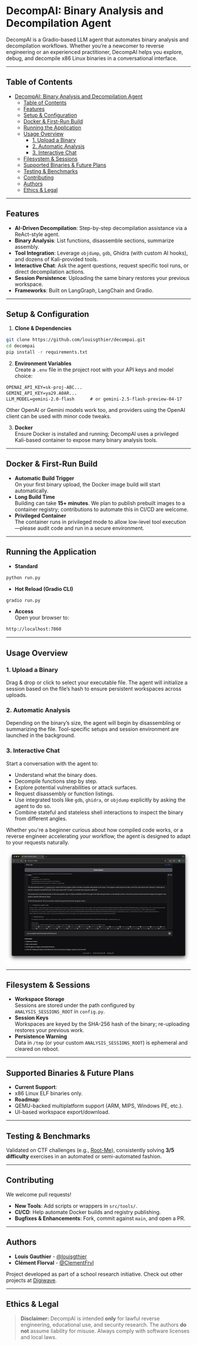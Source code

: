 # DecompAI: Binary Analysis and Decompilation Agent

DecompAI is a Gradio-based LLM agent that automates binary analysis and decompilation workflows. Whether you’re a newcomer to reverse engineering or an experienced practitioner, DecompAI helps you explore, debug, and decompile x86 Linux binaries in a conversational interface.

---

## Table of Contents

- [DecompAI: Binary Analysis and Decompilation Agent](#decompai-binary-analysis-and-decompilation-agent)
  - [Table of Contents](#table-of-contents)
  - [Features](#features)
  - [Setup \& Configuration](#setup--configuration)
  - [Docker \& First-Run Build](#docker--first-run-build)
  - [Running the Application](#running-the-application)
  - [Usage Overview](#usage-overview)
    - [1. Upload a Binary](#1-upload-a-binary)
    - [2. Automatic Analysis](#2-automatic-analysis)
    - [3. Interactive Chat](#3-interactive-chat)
  - [Filesystem \& Sessions](#filesystem--sessions)
  - [Supported Binaries \& Future Plans](#supported-binaries--future-plans)
  - [Testing \& Benchmarks](#testing--benchmarks)
  - [Contributing](#contributing)
  - [Authors](#authors)
  - [Ethics \& Legal](#ethics--legal)

---

## Features

- **AI-Driven Decompilation**: Step-by-step decompilation assistance via a ReAct-style agent.
- **Binary Analysis**: List functions, disassemble sections, summarize assembly.
- **Tool Integration**: Leverage `objdump`, `gdb`, Ghidra (with custom AI hooks), and dozens of Kali-provided tools.
- **Interactive Chat**: Ask the agent questions, request specific tool runs, or direct decompilation actions.
- **Session Persistence**: Uploading the same binary restores your previous workspace.
- **Frameworks**: Built on LangGraph, LangChain and Gradio.

---

## Setup & Configuration

1. **Clone & Dependencies**

```bash
git clone https://github.com/louisgthier/decompai.git
cd decompai
pip install -r requirements.txt
```

2. **Environment Variables**  
   Create a `.env` file in the project root with your API keys and model choice:

```dotenv
OPENAI_API_KEY=sk-proj-ABC...
GEMINI_API_KEY=ya29.A0AR...
LLM_MODEL=gemini-2.0-flash      # or gemini-2.5-flash-preview-04-17
```

Other OpenAI or Gemini models work too, and providers using the OpenAI client can be used with minor code tweaks.

3. **Docker**  
   Ensure Docker is installed and running; DecompAI uses a privileged Kali-based container to expose many binary analysis tools.

---

## Docker & First-Run Build

- **Automatic Build Trigger**  
  On your first binary upload, the Docker image build will start automatically.
- **Long Build Time**  
  Building can take **15+ minutes**. We plan to publish prebuilt images to a container registry; contributions to automate this in CI/CD are welcome.
- **Privileged Container**  
  The container runs in privileged mode to allow low-level tool execution—please audit code and run in a secure environment.

---

## Running the Application

- **Standard**

```bash
python run.py
```

- **Hot Reload (Gradio CLI)**

```bash
gradio run.py
```

- **Access**  
  Open your browser to:

```bash
http://localhost:7860
```

---

## Usage Overview

### 1. Upload a Binary

Drag & drop or click to select your executable file. The agent will initialize a session based on the file’s hash to ensure persistent workspaces across uploads.

### 2. Automatic Analysis

Depending on the binary’s size, the agent will begin by disassembling or summarizing the file. Tool-specific setups and session environment are launched in the background.

### 3. Interactive Chat

Start a conversation with the agent to:

- Understand what the binary does.
- Decompile functions step by step.
- Explore potential vulnerabilities or attack surfaces.
- Request disassembly or function listings.
- Use integrated tools like `gdb`, `ghidra`, or `objdump` explicitly by asking the agent to do so.
- Combine stateful and stateless shell interactions to inspect the binary from different angles.

Whether you're a beginner curious about how compiled code works, or a reverse engineer accelerating your workflow, the agent is designed to adapt to your requests naturally.

![Interface Screenshot](assets/interface.png)

---

## Filesystem & Sessions

- **Workspace Storage**  
  Sessions are stored under the path configured by `ANALYSIS_SESSIONS_ROOT` in `config.py`.
- **Session Keys**  
  Workspaces are keyed by the SHA-256 hash of the binary; re-uploading restores your previous work.
- **Persistence Warning**  
  Data in `/tmp` (or your custom `ANALYSIS_SESSIONS_ROOT`) is ephemeral and cleared on reboot.

---

## Supported Binaries & Future Plans

- **Current Support**:
- x86 Linux ELF binaries only.
- **Roadmap**:
- QEMU-backed multiplatform support (ARM, MIPS, Windows PE, etc.).
- UI-based workspace export/download.

---

## Testing & Benchmarks

Validated on CTF challenges (e.g., [Root-Me](https://www.root-me.org/)), consistently solving **3/5 difficulty** exercises in an automated or semi-automated fashion.

---

## Contributing

We welcome pull requests!

- **New Tools**: Add scripts or wrappers in `src/tools/`.
- **CI/CD**: Help automate Docker builds and registry publishing.
- **Bugfixes & Enhancements**: Fork, commit against `main`, and open a PR.

---

## Authors

- **Louis Gauthier** - [@louisgthier](https://github.com/louisgthier)
- **Clément Florval** - [@ClementFrvl](https://github.com/ClementFrvl)

Project developed as part of a school research initiative. Check out other projects at [Digiwave](https://dgwave.net/portfolio).

---

## Ethics & Legal

> **Disclaimer:** DecompAI is intended **only** for lawful reverse engineering, educational use, and security research. The authors **do not** assume liability for misuse. Always comply with software licenses and local laws.
